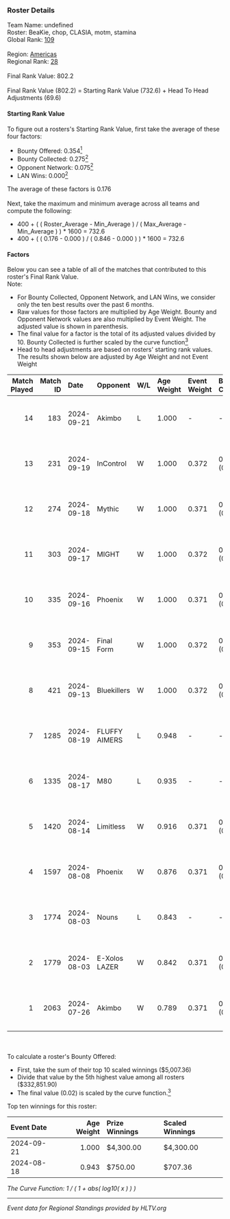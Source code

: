 ### Roster Details<br />
Team Name: undefined<br />
Roster: BeaKie, chop, CLASIA, motm, stamina<br />
Global Rank: [109](../../standings_global_2024_09_26.md)<br />
<br />
Region: [Americas]( ../../standings_americas_2024_09_26.md)<br />
Regional Rank: [28]( ../../standings_americas_2024_09_26.md)<br />
<br />
Final Rank Value:  802.2<br />
<br />
Final Rank Value (802.2) = Starting Rank Value (732.6) + Head To Head Adjustments (69.6)<br />

#### Starting Rank Value<br />
To figure out a rosters's Starting Rank Value, first take the average of these four factors:<br />
- Bounty Offered: 0.354[<sup>1</sup>](#table2)
- Bounty Collected: 0.275[<sup>2</sup>](#table1)
- Opponent Network: 0.075[<sup>2</sup>](#table1)
- LAN Wins: 0.000[<sup>2</sup>](#table1)

The average of these factors is 0.176<br />
<br />
Next, take the maximum and minimum average across all teams and compute the following:<br />
- 400 + ( ( Roster_Average - Min_Average ) / ( Max_Average - Min_Average ) ) * 1600 = 732.6
- 400 + ( ( 0.176 - 0.000 ) / ( 0.846 - 0.000 ) ) * 1600 = 732.6


#### Factors<br />
Below you can see a table of all of the matches that contributed to this roster's Final Rank Value.<br />
Note:<br />

- For Bounty Collected, Opponent Network, and LAN Wins, we consider only the ten best results over the past 6 months.
- Raw values for those factors are multiplied by Age Weight. Bounty and Opponent Network values are also multiplied by Event Weight. The adjusted value is shown in parenthesis.
- The final value for a factor is the total of its adjusted values divided by 10. Bounty Collected is further scaled by the curve function[<sup>3</sup>](#curveFunction)
- Head to head adjustments are based on rosters' starting rank values. The results shown below are adjusted by Age Weight and not Event Weight
<span id="table1"></span><br />


| Match Played | Match ID | Date       | Opponent      | W/L | Age Weight | Event Weight | Bounty Collected | Opponent Network | LAN Wins  | H2H Adj. | Roster                              |
| -: | -: | :- | :- | :- | :- | :- | :- | :- | :- | -: | :- |
|           14 |      183 | 2024-09-21 | Akimbo        | L   | 1.000      | -            | -                | -                | -         |   -15.29 | BeaKie, chop, CLASIA, motm, stamina |
|           13 |      231 | 2024-09-19 | InControl     | W   | 1.000      | 0.372        | 0.010 (0.004)    | 0.176 (0.066)    | 0 (0.000) |     9.14 | BeaKie, chop, CLASIA, motm, stamina |
|           12 |      274 | 2024-09-18 | Mythic        | W   | 1.000      | 0.371        | 0.005 (0.002)    | 0.303 (0.112)    | 0 (0.000) |    11.07 | BeaKie, chop, CLASIA, motm, stamina |
|           11 |      303 | 2024-09-17 | MIGHT         | W   | 1.000      | 0.372        | 0.006 (0.002)    | 0.076 (0.028)    | 0 (0.000) |    10.87 | BeaKie, chop, CLASIA, motm, stamina |
|           10 |      335 | 2024-09-16 | Phoenix       | W   | 1.000      | 0.371        | 0.002 (0.001)    | 0.202 (0.075)    | 0 (0.000) |    10.21 | BeaKie, chop, CLASIA, motm, stamina |
|            9 |      353 | 2024-09-15 | Final Form    | W   | 1.000      | 0.372        | 0.004 (0.001)    | 0.191 (0.071)    | 0 (0.000) |    10.52 | BeaKie, chop, CLASIA, motm, stamina |
|            8 |      421 | 2024-09-13 | Bluekillers   | W   | 1.000      | 0.372        | 0.002 (0.001)    | 0.000 (0.000)    | 0 (0.000) |     6.56 | BeaKie, chop, CLASIA, motm, stamina |
|            7 |     1285 | 2024-08-19 | FLUFFY AIMERS | L   | 0.948      | -            | -                | -                | -         |   -16.64 | BeaKie, chop, CLASIA, motm, stamina |
|            6 |     1335 | 2024-08-17 | M80           | L   | 0.935      | -            | -                | -                | -         |    -1.43 | BeaKie, chop, CLASIA, motm, stamina |
|            5 |     1420 | 2024-08-14 | Limitless     | W   | 0.916      | 0.371        | 0.003 (0.001)    | 0.097 (0.033)    | 0 (0.000) |     9.38 | BeaKie, chop, CLASIA, motm, stamina |
|            4 |     1597 | 2024-08-08 | Phoenix       | W   | 0.876      | 0.371        | 0.002 (0.001)    | 0.202 (0.065)    | 0 (0.000) |    10.19 | BeaKie, chop, CLASIA, motm, stamina |
|            3 |     1774 | 2024-08-03 | Nouns         | L   | 0.843      | -            | -                | -                | -         |    -4.08 | BeaKie, chop, CLASIA, motm, stamina |
|            2 |     1779 | 2024-08-03 | E-Xolos LAZER | W   | 0.842      | 0.371        | 0.006 (0.002)    | 0.522 (0.163)    | 0 (0.000) |    14.94 | BeaKie, chop, CLASIA, motm, stamina |
|            1 |     2063 | 2024-07-26 | Akimbo        | W   | 0.789      | 0.371        | 0.028 (0.008)    | 0.457 (0.134)    | 0 (0.000) |    14.16 | BeaKie, chop, CLASIA, motm, stamina |

<br />
<span id="table2"></span><br />
To calculate a roster's Bounty Offered:<br />

- First, take the sum of their top 10 scaled winnings ($5,007.36)
- Divide that value by the 5th highest value among all rosters ($332,851.90)
- The final value (0.02) is scaled by the curve function.[<sup>3</sup>](#curveFunction)

Top ten winnings for this roster:<br />

| Event Date | Age Weight | Prize Winnings | Scaled Winnings |
| :- | -: | :- | :- |
| 2024-09-21 |      1.000 | $4,300.00      | $4,300.00       |
| 2024-08-18 |      0.943 | $750.00        | $707.36         |


<span id="curveFunction"></span>_The Curve Function: 1 / ( 1 + abs( log10( x ) ) )_<br />

---
_Event data for Regional Standings provided by HLTV.org_<br />
